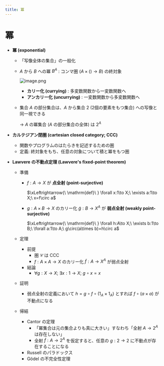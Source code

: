 ```yaml
---
title: 冪
---
```


# 冪

- **冪 (exponential)**
    - 「写像全体の集合」の一般化
    - $A$ から $B$ への冪 $B^A$ : コンマ圏 $(A\times()\to B)$ の終対象
        
        ![image.png](https://prod-files-secure.s3.us-west-2.amazonaws.com/e8555476-16af-4c38-9dc1-3d664a66589f/18f31529-95aa-4f95-94f8-7894fb645c03/image.png)
        
        - **カリー化 (currying)** : 多変数関数から一変数関数へ
        - **アンカリー化 (uncurrying)** : 一変数関数から多変数関数へ
    - 集合 $A$ の部分集合は、$A$ から集合 $2$ (2個の要素をもつ集合) への写像と同一視できる
        
        → $A$ の冪集合 ($A$ の部分集合の全体) は $2^A$
        
- **カルテジアン閉圏 (cartesian closed category; CCC)**
    - 関数やプログラムのはたらきを記述するための圏
    - 定義: 終対象をもち、任意の対象について積と冪をもつ圏
- **Lawvere の不動点定理 (Lawvere's fixed-point theorem)**
    - 準備
        - $f:A\to X$ が **点全射 (point-surjective)**
            
            $\xLeftrightarrow{\ \mathrm{def}\ } \forall x:1\to X;\ \exists a:1\to X;\ x=f\circ a$
            
        - $g:A\times B\to X$ のカリー化 $\tilde{g}:B\to X^A$ が **弱点全射 (weakly point-surjective)**
            
            $\xLeftrightarrow{\ \mathrm{def}\ } \forall h:A\to X;\ \exists b:1\to B;\ \forall a:1\to A;\ g\circ(a\times b)=h\circ a$
            
    - 定理
        - 前提
            - 圏 $\mathcal{C}$ は CCC
            - $f:A\times A\to X$ のカリー化 $\tilde{f}:A\to X^A$ が弱点全射
        - 結論
            - $\forall g:X\to X;\ \exists x:1\to X;\ g\circ x=x$
    - 証明
        - 弱点全射の定義において $h=g\circ f\circ(1_A\times 1_A)$ とすれば $f\circ(a\times a)$ が不動点になる
    - 帰結
        - Cantor の定理
            - 「冪集合は元の集合よりも真に大きい」すなわち「全射 $A\to 2^A$ は存在しない」
            - 全射 $\tilde{f}:A\to 2^A$ を仮定すると、任意の $g:2\to 2$ に不動点が存在することになる
        - Russell のパラドックス
        - Gödel の不完全性定理

